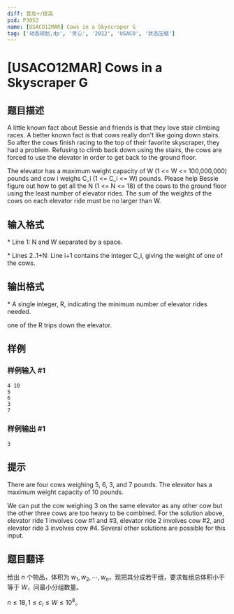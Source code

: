 ```yaml
---
diff: 普及+/提高
pid: P3052
name: [USACO12MAR] Cows in a Skyscraper G
tag: ['动态规划,dp', '贪心', '2012', 'USACO', '状态压缩']
---
```

# [USACO12MAR] Cows in a Skyscraper G
## 题目描述

A little known fact about Bessie and friends is that they love stair climbing races.  A better known fact is that cows really don't like going down stairs.  So after the cows finish racing to the top of their favorite skyscraper, they had a problem.  Refusing to climb back down using the stairs, the cows are forced to use the elevator in order to get back to the ground floor.

The elevator has a maximum weight capacity of W (1 <= W <= 100,000,000) pounds and cow i weighs C\_i (1 <= C\_i <= W) pounds.  Please help Bessie figure out how to get all the N (1 <= N <= 18) of the cows to the ground floor using the least number of elevator rides.  The sum of the weights of the cows on each elevator ride must be no larger than W.

## 输入格式

\* Line 1: N and W separated by a space.

\* Lines 2..1+N: Line i+1 contains the integer C\_i, giving the weight of one of the cows.

## 输出格式

\* A single integer, R, indicating the minimum number of elevator rides needed.

one of the R trips down the elevator.  

## 样例

### 样例输入 #1
```
4 10 
5 
6 
3 
7 

```
### 样例输出 #1
```
3 
```
## 提示

There are four cows weighing 5, 6, 3, and 7 pounds.  The elevator has a maximum weight capacity of 10 pounds.


We can put the cow weighing 3 on the same elevator as any other cow but the other three cows are too heavy to be combined.  For the solution above, elevator ride 1 involves cow #1 and #3, elevator ride 2 involves cow #2, and elevator ride 3 involves cow #4.  Several other solutions are possible for this input.

## 题目翻译

给出 $n$ 个物品，体积为 $w _ 1, w _ 2, \cdots, w _ n$，现把其分成若干组，要求每组总体积小于等于 $W$，问最小分组数量。

$n\le 18,1\le c_i\le W\le 10^8$。

